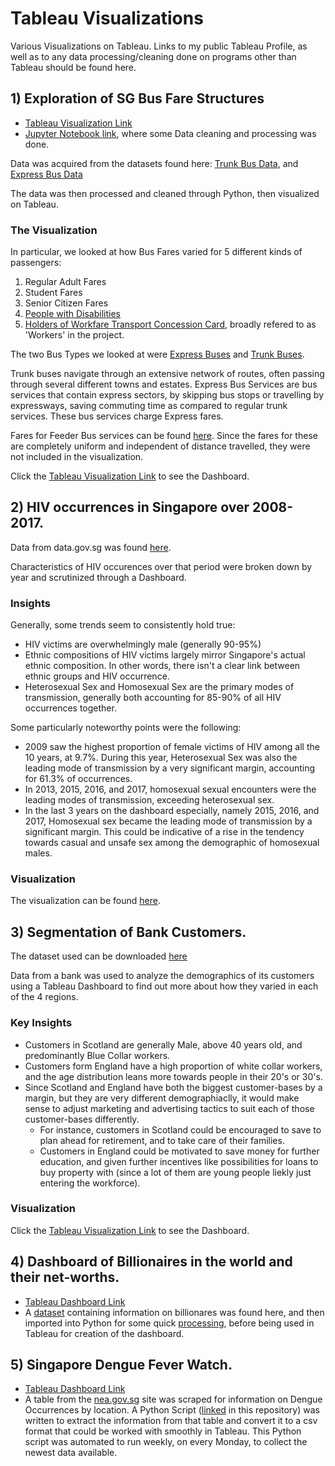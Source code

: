 # Tableau Visualizations
Various Visualizations on Tableau. Links to my public Tableau Profile, as well as to any data processing/cleaning done on programs other than Tableau should be found here.

## 1) Exploration of SG Bus Fare Structures

- [Tableau Visualization Link](https://public.tableau.com/profile/suyash2542#!/vizhome/ExplorationofSGBusFares/ExplorationofSGBusFares)
- [Jupyter Notebook link](https://github.com/SphericalSilver/Tableau-Visualizations/blob/master/SG%20Bus%20Exploration.ipynb),  where some Data cleaning and processing was done. 

Data was acquired from the datasets found here: [Trunk Bus Data](https://data.gov.sg/dataset/fare-structure-for-trunk-bus-services), and [Express Bus Data](https://data.gov.sg/dataset/fare-for-express-bus-services)

The data was then processed and cleaned through Python, then visualized on Tableau.

### The Visualization

In particular, we looked at how Bus Fares varied for 5 different kinds of passengers:
1. Regular Adult Fares
2. Student Fares
3. Senior Citizen Fares
4. [People with Disabilities](https://www.transitlink.com.sg/PSdetail.aspx?ty=art&Id=96)
5. [Holders of Workfare Transport Concession Card](https://www.transitlink.com.sg/PSdetail.aspx?ty=art&Id=95), broadly refered to as 'Workers' in the project.

The two Bus Types we looked at were [Express Buses](https://landtransportguru.net/express-bus-services/) and [Trunk Buses](https://www.mytransport.sg/content/mytransport/home/commuting/busservices.html#Trunk_Buses).

Trunk buses navigate through an extensive network of routes, often passing through several different towns and estates. Express Bus Services are bus services that contain express sectors, by skipping bus stops or travelling by expressways, saving commuting time as compared to regular trunk services. These bus services charge Express fares.

Fares for Feeder Bus services can be found [here](https://data.gov.sg/dataset/fare-for-feeder-bus-services). Since the fares for these are completely uniform and independent of distance travelled, they were not included in the visualization.

Click the [Tableau Visualization Link](https://public.tableau.com/profile/suyash2542#!/vizhome/ExplorationofSGBusFares/ExplorationofSGBusFares) to see the Dashboard.

## 2) HIV occurrences in Singapore over 2008-2017.

Data from data.gov.sg was found [here](https://data.gov.sg/dataset/hiv-notification-rate-per-million-population?resource_id=6a9550b5-3cf8-4f98-93c8-10368a133003). 

Characteristics of HIV occurences over that period were broken down by year and scrutinized through a Dashboard.

### Insights

Generally, some trends seem to consistently hold true:

- HIV victims are overwhelmingly male (generally 90-95%)
- Ethnic compositions of HIV victims largely mirror Singapore's actual ethnic composition. In other words, there isn't a clear link between ethnic groups and HIV occurrence.
- Heterosexual Sex and Homosexual Sex are the primary modes of transmission, generally both accounting for 85-90% of all HIV occurrences together.

Some particularly noteworthy points were the following:

- 2009 saw the highest proportion of female victims of HIV among all the 10 years, at 9.7%. During this year, Heterosexual Sex was also the leading mode of transmission by a very significant margin, accounting for 61.3% of occurrences.
- In 2013, 2015, 2016, and 2017, homosexual sexual encounters were the leading modes of transmission, exceeding heterosexual sex. 
- In the last 3 years on the dashboard especially, namely 2015, 2016, and 2017, Homosexual sex became the leading mode of transmission by a significant margin. This could be indicative of a rise in the tendency towards casual and unsafe sex among the demographic of homosexual males.


### Visualization

The visualization can be found [here](https://public.tableau.com/profile/suyash2542#!/vizhome/HIVOccurrencesSingapore/Dashboard1).


## 3) Segmentation of Bank Customers.

The dataset used can be downloaded [here](https://sds-platform-private.s3-us-east-2.amazonaws.com/uploads/P1-UK-Bank-Customers.csv)

Data from a bank was used to analyze the demographics of its customers using a Tableau Dashboard to find out more about how they varied in each of the 4 regions.

### Key Insights

- Customers in Scotland are generally Male, above 40 years old, and predominantly Blue Collar workers. 
- Customers form England have a high proportion of white collar workers, and the age distribution leans more towards people in their 20's or 30's.
- Since Scotland and England have both the biggest customer-bases by a margin, but they are very different demographiaclly, it would make sense to adjust marketing and advertising tactics to suit each of those customer-bases differently.
    - For instance, customers in Scotland could be encouraged to save to plan ahead for retirement, and to take care of their families.
    - Customers in England could be motivated to save money for further education, and given further incentives like possibilities for loans to buy property with (since a lot of them are young people liekly just entering the workforce).

### Visualization

Click the [Tableau Visualization Link](https://public.tableau.com/profile/suyash2542#!/vizhome/CustomerSegmentationDashboardStory/Story1) to see the Dashboard.

## 4) Dashboard of Billionaires in the world and their net-worths.

- [Tableau Dashboard Link](https://public.tableau.com/profile/suyash2542#!/vizhome/BillionaireCountbyYearandCountry/BillionaireCounts)
- A [dataset](https://www.piie.com/publications/working-papers/origins-superrich-billionaire-characteristics-database) containing information on billionares was found here, and then imported into Python for some quick [processing](https://github.com/SphericalSilver/Tableau-Visualizations/blob/master/Billionaires2.ipynb), before being used in Tableau for creation of the dashboard.

## 5) Singapore Dengue Fever Watch.

- [Tableau Dashboard Link](https://public.tableau.com/profile/suyash2542#!/vizhome/DengueFeverWatch/Dashboard1)
- A table from the [nea.gov.sg](https://www.nea.gov.sg/dengue-zika/dengue/dengue-clusters) site was scraped for information on Dengue Occurrences by location. 
A Python Script ([linked](https://github.com/SphericalSilver/Tableau-Visualizations/blob/master/Web-Scraping%20Scripts.py) in this repository) was written to extract the information from that table and convert it to a csv format that could be worked with smoothly in Tableau. This Python script was automated to run weekly, on every Monday, to collect the newest data available. 

